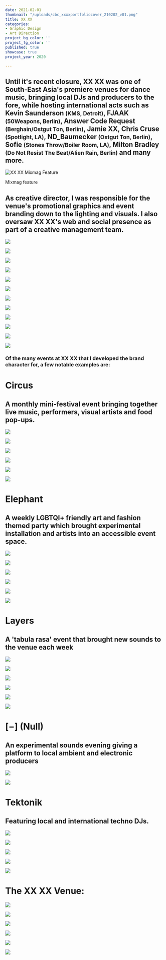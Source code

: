 ```yaml
---
date: 2021-02-01
thumbnail: "/uploads/cbc_xxxxportfoliocover_210202_v01.png"
title: XX XX
categories:
- Graphic Design
- Art Direction
project_bg_color: ''
project_fg_color: ''
published: true
showcase: true
project_year: 2020

---
```

## Until it's recent closure, **XX XX** was one of South-East Asia's premiere venues for dance music, bringing local DJs and producers to the fore, while hosting international acts such as **Kevin Saunderson** <small>(KMS, Detroit)</small>, **FJAAK** <small>(50Weapons, Berlin)</small>, **Answer Code Request** <small>(Berghain/Ostgut Ton, Berlin)</small>, Jamie XX, **Chris Cruse** <small>(Spotlight, LA)</small>, **ND_Baumecker** <small>(Ostgut Ton, Berlin)</small>, **Sofie** <small>(Stones Throw/Boiler Room, LA)</small>, **Milton Bradley** <small>(Do Not Resist The Beat/Alien Rain, Berlin)</small> and many more.

<gallery>

![XX XX Mixmag Feature](/uploads/CBC_XXXX/CBC_XXXXMixmag.jpg)

</gallery>
Mixmag feature

## As creative director, I was responsible for the venue's promotional graphics and event branding down to the lighting and visuals. I also oversaw XX XX's web and social presence as part of a creative management team.

<gallery class="col-3 col-med-6">

![](/uploads/CBC_XXXX/CBC_XXXXPosters_00036.jpeg)

![](/uploads/CBC_XXXX/CBC_XXXXPosters_00058.jpeg)

![](/uploads/CBC_XXXX/CBC_XXXXPosters_00017.jpeg)

![](/uploads/CBC_XXXX/CBC_XXXXPosters_00061.jpeg)

![](/uploads/CBC_XXXX/CBC_XXXXPosters_00044.jpeg)

![](/uploads/CBC_XXXX/CBC_XXXXPosters_00038.jpeg)

![](/uploads/CBC_XXXX/CBC_XXXXPosters_00019.jpeg)

![](/uploads/CBC_XXXX/CBC_XXXXPosters_00039.jpeg)

![](/uploads/CBC_XXXX/CBC_XXXXPosters_00064.jpeg)

![](/uploads/CBC_XXXX/CBC_XXXXPosters_00040.jpeg)

![](/uploads/CBC_XXXX/CBC_XXXXPosters_00005.jpeg)

![](/uploads/CBC_XXXX/CBC_XXXXPosters_00007.jpeg)

</gallery>

### Of the many events at XX XX that I developed the brand character for, a few notable examples are:

# Circus
## A monthly mini-festival event bringing together live music, performers, visual artists and food pop-ups.

<gallery class="col-2 col-med-3">

![](/uploads/CBC_XXXX/CBC_CircusJul2018.gif)

![](/uploads/CBC_XXXX/CBC_CircusPosters_00001.jpeg)

![](/uploads/CBC_XXXX/CBC_CircusPosters_00003.jpeg)

![](/uploads/CBC_XXXX/CBC_CircusPosters_00008.jpg)

![](/uploads/CBC_XXXX/CBC_CircusPosters_00005.jpeg)

![](/uploads/CBC_XXXX/CBC_CircusPosters_00006.jpeg)

</gallery>

# Elephant
## A weekly LGBTQI+ friendly art and fashion themed party which brought experimental installation and artists into an accessible event space.

<gallery class="col-2 col-med-3">

![](/uploads/CBC_XXXX/CBC_XXXXPosters_00022.jpeg)

![](/uploads/CBC_XXXX/CBC_ElephantPomPom.gif)

![](/uploads/CBC_XXXX/CBC_XXXXPosters_00014.jpeg)

![](/uploads/CBC_XXXX/CBC_ElephantEveningGownComp.gif)

![](/uploads/CBC_XXXX/CBC_ElephantPosters_00009.jpg)

![](/uploads/CBC_XXXX/CBC_ElephantGenderRevealParty.gif)

</gallery>

# Layers
## A 'tabula rasa' event that brought new sounds to the venue each week

<gallery class="col-2 col-med-3">

![](/uploads/CBC_XXXX/CBC_XXXXPosters_00053.jpeg)

![](/uploads/CBC_XXXX/CBC_XXXXPosters_00084.jpeg)

![](/uploads/CBC_XXXX/CBC_XXXXPosters_00050.jpeg)

![](/uploads/CBC_XXXX/CBC_XXXXPosters_00031.jpeg)

![](/uploads/CBC_XXXX/CBC_Layers01.gif)

![](/uploads/CBC_XXXX/CBC_XXXXPosters_00018.jpeg)

</gallery>


# \[−\] (Null)
## An experimental sounds evening giving a platform to local ambient and electronic producers

<gallery class="col-med-2">

![](/uploads/CBC_XXXX/CBC_XXXXPosters_00011.jpeg)

![](/uploads/CBC_XXXX/CBC_XXXXPosters_00080.jpeg)

</gallery>

# Tektonik
## Featuring local and international techno DJs.

<gallery class="col-2 col-med-4">

![](/uploads/180727_tektonik_poster-1_180725_v3_story.jpg)

![](/uploads/180615_tektonik_poster-2_180606_v2_story.jpg)

![](/uploads/tkt_clara3000_poster_02_181013_v4_story.jpg)

![](/uploads/180824_tektonik_poster-1_180821_v8_story.jpg)

</gallery>

![](/uploads/180413_tektonik_poster-2_180412_v4_fb.jpg)

# The XX XX Venue:

<gallery>

![](/uploads/CBC_XXXX/CBC_XXXX-2020-Venue_180718_21.jpg)

![](/uploads/CBC_XXXX/CBC_XXXX-2020-Venue_180718_11.jpg)

![](/uploads/CBC_XXXX/CBC_XXXX-2020-Venue_180718_03.jpg)

![](/uploads/CBC_XXXX/CBC_VenuePhotos_XXXX_181213_10.jpg)

![](/uploads/CBC_XXXX/CBC_VenuePhotos_XXXX_181213_08.jpg)

![](/uploads/CBC_XXXX/CBC_VenuePhotos_XXXX_181213_07.jpg)

</gallery>
